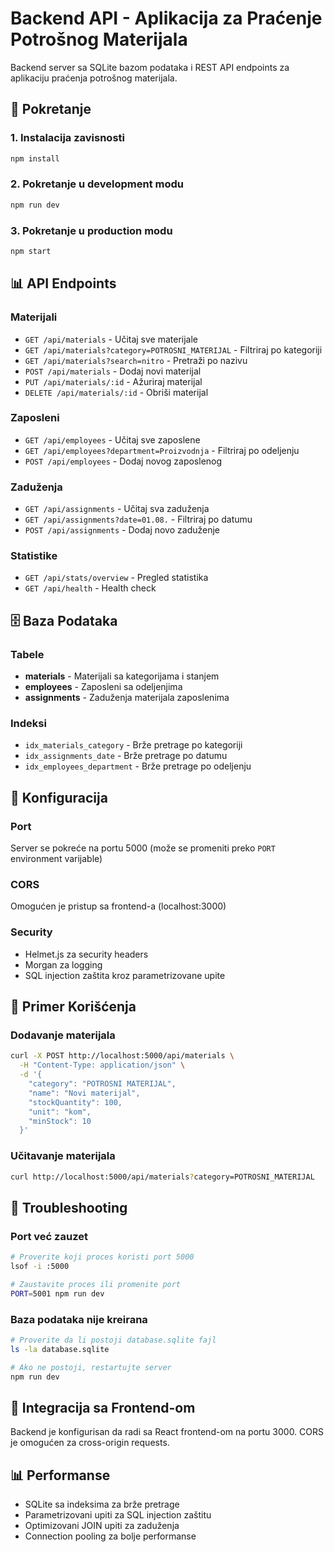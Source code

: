 # Backend API - Aplikacija za Praćenje Potrošnog Materijala

Backend server sa SQLite bazom podataka i REST API endpoints za aplikaciju praćenja potrošnog materijala.

## 🚀 Pokretanje

### 1. Instalacija zavisnosti
```bash
npm install
```

### 2. Pokretanje u development modu
```bash
npm run dev
```

### 3. Pokretanje u production modu
```bash
npm start
```

## 📊 API Endpoints

### Materijali
- `GET /api/materials` - Učitaj sve materijale
- `GET /api/materials?category=POTROSNI_MATERIJAL` - Filtriraj po kategoriji
- `GET /api/materials?search=nitro` - Pretraži po nazivu
- `POST /api/materials` - Dodaj novi materijal
- `PUT /api/materials/:id` - Ažuriraj materijal
- `DELETE /api/materials/:id` - Obriši materijal

### Zaposleni
- `GET /api/employees` - Učitaj sve zaposlene
- `GET /api/employees?department=Proizvodnja` - Filtriraj po odeljenju
- `POST /api/employees` - Dodaj novog zaposlenog

### Zaduženja
- `GET /api/assignments` - Učitaj sva zaduženja
- `GET /api/assignments?date=01.08.` - Filtriraj po datumu
- `POST /api/assignments` - Dodaj novo zaduženje

### Statistike
- `GET /api/stats/overview` - Pregled statistika
- `GET /api/health` - Health check

## 🗄️ Baza Podataka

### Tabele
- **materials** - Materijali sa kategorijama i stanjem
- **employees** - Zaposleni sa odeljenjima
- **assignments** - Zaduženja materijala zaposlenima

### Indeksi
- `idx_materials_category` - Brže pretrage po kategoriji
- `idx_assignments_date` - Brže pretrage po datumu
- `idx_employees_department` - Brže pretrage po odeljenju

## 🔧 Konfiguracija

### Port
Server se pokreće na portu 5000 (može se promeniti preko `PORT` environment varijable)

### CORS
Omogućen je pristup sa frontend-a (localhost:3000)

### Security
- Helmet.js za security headers
- Morgan za logging
- SQL injection zaštita kroz parametrizovane upite

## 📝 Primer Korišćenja

### Dodavanje materijala
```bash
curl -X POST http://localhost:5000/api/materials \
  -H "Content-Type: application/json" \
  -d '{
    "category": "POTROSNI MATERIJAL",
    "name": "Novi materijal",
    "stockQuantity": 100,
    "unit": "kom",
    "minStock": 10
  }'
```

### Učitavanje materijala
```bash
curl http://localhost:5000/api/materials?category=POTROSNI_MATERIJAL
```

## 🚨 Troubleshooting

### Port već zauzet
```bash
# Proverite koji proces koristi port 5000
lsof -i :5000

# Zaustavite proces ili promenite port
PORT=5001 npm run dev
```

### Baza podataka nije kreirana
```bash
# Proverite da li postoji database.sqlite fajl
ls -la database.sqlite

# Ako ne postoji, restartujte server
npm run dev
```

## 🔄 Integracija sa Frontend-om

Backend je konfigurisan da radi sa React frontend-om na portu 3000. CORS je omogućen za cross-origin requests.

## 📊 Performanse

- SQLite sa indeksima za brže pretrage
- Parametrizovani upiti za SQL injection zaštitu
- Optimizovani JOIN upiti za zaduženja
- Connection pooling za bolje performanse
